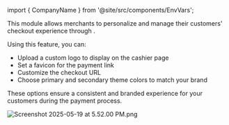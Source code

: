 import { CompanyName } from '@site/src/components/EnvVars';

This module allows merchants to personalize and manage their customers' checkout experience through <CompanyName/>.

Using this feature, you can:

- Upload a custom logo to display on the cashier page
- Set a favicon for the payment link
- Customize the checkout URL
- Choose primary and secondary theme colors to match your brand

These options ensure a consistent and branded experience for your customers during the payment process.

![Screenshot 2025-05-19 at 5.52.00 PM.png](/img/Screenshot_2025-05-19_at_5.52.00_PM.png)